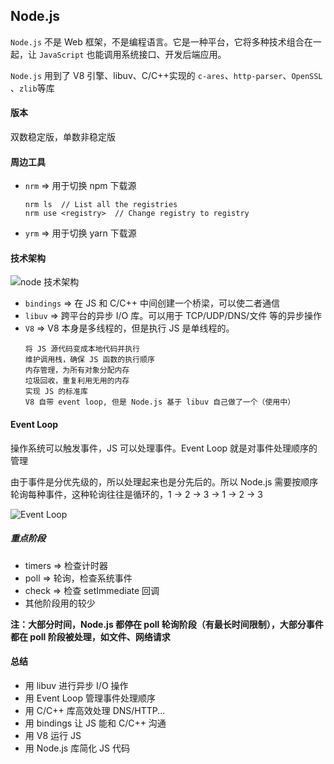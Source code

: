 ## Node.js

` Node.js ` 不是 Web 框架，不是编程语言。它是一种平台，它将多种技术组合在一起，让 ` JavaScript ` 也能调用系统接口、开发后端应用。

` Node.js ` 用到了 V8 引擎、libuv、C/C++实现的 ` c-ares `、` http-parser `、` OpenSSL ` 、` zlib `等库

#### 版本
双数稳定版，单数非稳定版

#### 周边工具
- ` nrm ` => 用于切换 npm 下载源
    
    ```
    nrm ls  // List all the registries
    nrm use <registry>  // Change registry to registry
    ```
- ` yrm ` => 用于切换 yarn 下载源

#### 技术架构
![node 技术架构](https://upload-images.jianshu.io/upload_images/9617841-024144e47d9336aa.png?imageMogr2/auto-orient/strip%7CimageView2/2/w/1240)

- ` bindings ` => 在 JS 和 C/C++ 中间创建一个桥梁，可以使二者通信
- ` libuv ` => 跨平台的异步 I/O 库。可以用于 TCP/UDP/DNS/文件 等的异步操作
- ` V8 ` => V8 本身是多线程的，但是执行 JS 是单线程的。
    ```
    将 JS 源代码变成本地代码并执行
    维护调用栈，确保 JS 函数的执行顺序
    内存管理，为所有对象分配内存
    垃圾回收，重复利用无用的内存
    实现 JS 的标准库
    V8 自带 event loop, 但是 Node.js 基于 libuv 自己做了一个（使用中）
    ```

#### Event Loop
操作系统可以触发事件，JS 可以处理事件。Event Loop 就是对事件处理顺序的管理

由于事件是分优先级的，所以处理起来也是分先后的。所以 Node.js 需要按顺序轮询每种事件，这种轮询往往是循环的，1 -> 2 -> 3 -> 1 -> 2 -> 3

![Event Loop](https://upload-images.jianshu.io/upload_images/9617841-ebfcb0940c768216.png?imageMogr2/auto-orient/strip%7CimageView2/2/w/1240)

##### 重点阶段

- timers => 检查计时器
- poll => 轮询，检查系统事件
- check => 检查 setImmediate 回调
- 其他阶段用的较少

**注：大部分时间，Node.js 都停在 poll 轮询阶段（有最长时间限制），大部分事件都在 poll 阶段被处理，如文件、网络请求**

#### 总结

- 用 libuv 进行异步 I/O 操作
- 用 Event Loop 管理事件处理顺序
- 用 C/C++ 库高效处理 DNS/HTTP...
- 用 bindings 让 JS 能和 C/C++ 沟通
- 用 V8 运行 JS
- 用 Node.js 库简化 JS 代码


